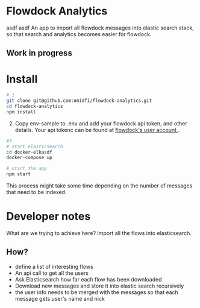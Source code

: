 # Flowdock Analytics
 asdf asdf
An app to import all flowdock messages into elastic search stack, so that search and analytics becomes easier for flowdock.

## Work in progress


# Install
```bash
# 1
git clone git@github.com:omidfi/flowdock-analytics.git
cd flowdock-analytics
npm install
```
2. Copy env-sample to .env and add your flowdock api token, and other details.
Your api tokenc can be found at [flowdock's user account ](https://www.flowdock.com/account/tokens).

```bash
#3
# start elasticsearch
cd docker-elkasdf
docker-compose up

# start the app
npm start
```
This process might take some time depending on the number of messages that need to be indexed.

# Developer notes
What are we trying to achieve here?
Import all the flows into elasticsearch.

## How?
  * define a list of interesting flows
  * An api call to get all the users
  * Ask Elasticsearch how far each flow has been downloaded
  * Download new messages and store it into elastic search recursively
  * the user info needs to be merged with the messages so that each message gets user's name and nick
